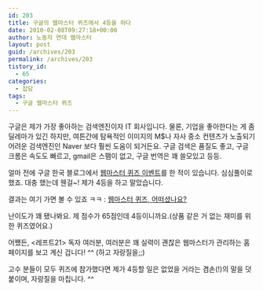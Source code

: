 ```yaml
---
id: 203
title: 구글의 웹마스터 퀴즈에서 4등을 하다
date: 2010-02-08T09:27:18+00:00
author: 노동자 연대 웹마스터
layout: post
guid: /archives/203
permalink: /archives/203
tistory_id:
  - 65
categories:
  - 잡담
tags:
  - 구글 웹마스터 퀴즈
---
```

구글은 제가 가장 좋아하는 검색엔진이자 IT 회사입니다. 물론, 기업을 좋아한다는 게 좀 딜레마가 있긴 하지만, 여튼간에 탐욕적인 이미지의 M$나 자사 중소 컨텐츠가 노출되기 어려운 검색엔진인 Naver 보다 훨씬 도움이 되거든요. 구글 검색은 품질도 좋고, 구글 크롬은 속도도 빠르고, gmail은 스팸이 없고, 구글 번역은 꽤 쓸모있고 등등.

얼마 전에 구글 한국 블로그에서 <a href="http://googlekoreablog.blogspot.com/2010/01/blog-post_21.html" target="_blank">웹마스터 퀴즈 이벤트</a>를 한 적이 있습니다. 심심풀이로 했죠. 대충 했는데 웬걸~! 제가 4등을 하고 말았습니다.

결과는 여기 가면 볼 수 있죠 ㅋㅋ : <a href="http://googlekoreablog.blogspot.com/2010/02/blog-post_08.html" target="_blank">웹마스터 퀴즈, 어떠셨나요?</a>

난이도가 꽤 됐나봐요. 제 점수가 65점인데 4등이니까요.(상품 같은 거 없는 재미를 위한 퀴즈였어요.)

어쨌든, &lt;레프트21> 독자 여러분, 여러분은 꽤 실력이 괜찮은 웹마스터가 관리하는 홈페이지를 보고 계신 겁니다! ^^ (하고 자랑질을;;)

고수 분들이 모두 퀴즈에 참가했다면 제가 4등할 일은 없었을 거라는 겸손(!)의 말을 덧붙이며, 자랑질을 마칩니다. ^^